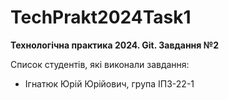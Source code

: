 # TechPrakt2024Task1
**Технологічна практика 2024. Git. Завдання №2**

Список студентів, які виконали завдання:
* Ігнатюк Юрій Юрійович, група ІПЗ-22-1
